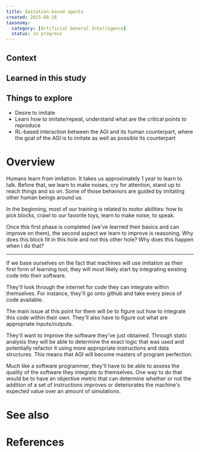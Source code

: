 ```yaml
---
title: Imitation-based agents
created: 2015-08-16
taxonomy:
  category: [Artificial General Intelligence]
  status: in progress
---
```


## Context

## Learned in this study

## Things to explore

* Desire to imitate
* Learn how to imitate/repeat, understand what are the critical points to reproduce
* RL-based interaction between the AGI and its human counterpart, where the goal of the AGI is to imitate as well as possible its counterpart

# Overview

Humans learn from imitation. It takes us approximately 1 year to learn to talk. Before that, we learn to make noises, cry for attention, stand up to reach things and so on. Some of those behaviors are guided by imitating other human beings around us.

In the beginning, most of our training is related to motor abilities: how to pick blocks, crawl to our favorite toys, learn to make noise, to speak.

Once this first phase is completed (we've learned their basics and can improve on them), the second aspect we learn to improve is reasoning. Why does this block fit in this hole and not this other hole? Why does this happen when I do that?

-----

If we base ourselves on the fact that machines will use imitation as their first form of learning tool, they will most likely start by integrating existing code into their software.

They'll look through the internet for code they can integrate within themselves. For instance, they'll go onto github and take every piece of code available.

The main issue at this point for them will be to figure out how to integrate this code within their own. They'll also have to figure out what are appropriate inputs/outputs.

They'll want to improve the software they've just obtained. Through static analysis they will be able to determine the exact logic that was used and potentially refactor it using more appropriate instructions and data structures. This means that AGI will become masters of program perfection.

Much like a software programmer, they'll have to be able to assess the quality of the software they integrate to themselves. One way to do that would be to have an objective metric that can determine whether or not the addition of a set of instructions improves or deteriorates the machine's expected value over an amount of simulations.

# See also

# References
